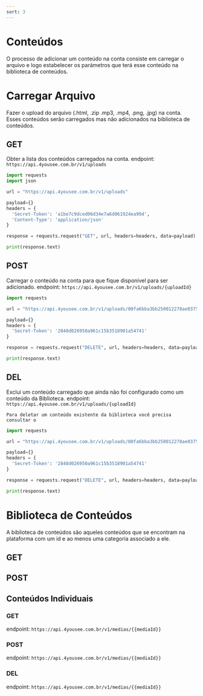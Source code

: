 ```yaml
---
sort: 3
---
```


# Conteúdos

O processo de adicionar um conteúdo na conta consiste em carregar o arquivo e logo estabelecer os parámetros que terá esse conteúdo na biblioteca de conteúdos.

# Carregar Arquivo

Fazer o upload do arquivo (.html, .zip .mp3, .mp4, .png, .jpg) na conta. Esses conteúdos serão carregados mas não adicionados na biblioteca de conteúdos.

## GET

Obter a lista dos conteúdos carregados na conta. 
endpoint: `https://api.4yousee.com.br/v1/uploads`

```python
import requests
import json

url = "https://api.4yousee.com.br/v1/uploads"

payload={}
headers = {
  'Secret-Token': 'a1be7c9dced06d34e7a6d061924ea99d',
  'Content-Type': 'application/json'
}

response = requests.request("GET", url, headers=headers, data=payload)

print(response.text)
```

## POST

Carregar o conteúdo na conta para que fique disponível para ser adicionado.
endpoint: `https://api.4yousee.com.br/v1/uploads/{uploadId}`

```python
import requests

url = "https://api.4yousee.com.br/v1/uploads/00fa6bba3bb250012278ae03754ad1bb"

payload={}
headers = {
  'Secret-Token': '2848d026950a961c15b3518901a54741'
}

response = requests.request("DELETE", url, headers=headers, data=payload)

print(response.text)
```

## DEL

Exclui um conteúdo carregado que ainda não foi configurado como um conteúdo da Biblioteca.
endpoint: `https://api.4yousee.com.br/v1/uploads/{uploadId}`

```tip
Para deletar um conteúdo existente da biblioteca você precisa consultar o 
```

```python
import requests

url = "https://api.4yousee.com.br/v1/uploads/00fa6bba3bb250012278ae03754ad1bb"

payload={}
headers = {
  'Secret-Token': '2848d026950a961c15b3518901a54741'
}

response = requests.request("DELETE", url, headers=headers, data=payload)

print(response.text)
```

# Biblioteca de Conteúdos

A biblioteca de conteúdos são aqueles conteúdos que se encontram na plataforma com um id e ao menos uma categoria associado a ele.

## GET

## POST

## Conteúdos Individuais

### GET

endpoint: `https://api.4yousee.com.br/v1/medias/{{mediaId}}`

### POST

endpoint: `https://api.4yousee.com.br/v1/medias/{{mediaId}}`

### DEL
endpoint: `https://api.4yousee.com.br/v1/medias/{{mediaId}}`
